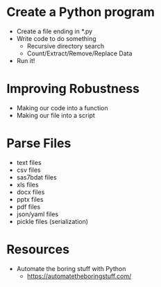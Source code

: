 # Create a Python program
* Create a file ending in *.py
* Write code to do something
    * Recursive directory search
    * Count/Extract/Remove/Replace Data
* Run it!

# Improving Robustness
* Making our code into a function
* Making our file into a script

# Parse Files
* text files
* csv files
* sas7bdat files
* xls files
* docx files
* pptx files
* pdf files
* json/yaml files
* pickle files (serialization)

# Resources
* Automate the boring stuff with Python
    * https://automatetheboringstuff.com/
